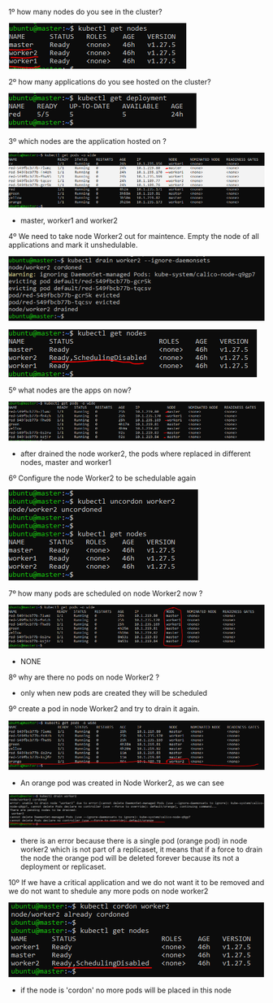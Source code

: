 1º how many nodes do you see in the cluster?

![Alt Text](/00-images/clustermaintenance/upgrade.PNG)

2º how many applications do you see hosted on the cluster?

![Alt Text](/00-images/clustermaintenance/upgrade1.PNG)

3º which nodes are the application hosted on ?

![Alt Text](/00-images/clustermaintenance/upgrade2.PNG)
- master, worker1 and worker2

4º We need to take node Worker2 out for maintence. Empty the node of all applications and mark it unshedulable.

![Alt Text](/00-images/clustermaintenance/upgrade3.PNG)

![Alt Text](/00-images/clustermaintenance/upgrade5.PNG)

5º what nodes are the apps on now?

![Alt Text](/00-images/clustermaintenance/upgrade4.PNG)
- after drained the node worker2, the pods where replaced in different nodes, master and worker1

6º Configure the node Worker2 to be schedulable again

![Alt Text](/00-images/clustermaintenance/upgrade6.PNG)

7º how many pods are scheduled on node Worker2 now ?

![Alt Text](/00-images/clustermaintenance/upgrade7.PNG)
- NONE

8º why are there no pods on node Worker2 ?
- only when new pods are created they will be scheduled

9º create a pod in node Worker2 and try to drain it again.

![Alt Text](/00-images/clustermaintenance/upgrade8.PNG)
- An orange pod was created in Node Worker2, as we can see

![Alt Text](/00-images/clustermaintenance/upgrade9.PNG)
- there is an error because there is a single pod (orange pod) in node worker2 which is not part of a replicaset, it means that if a force to drain the node the orange pod will be deleted forever because its not a deployment or replicaset.

10º If we have a critical application and we do not want it to be removed and we do not want to shedule any more pods on node worker2

![Alt Text](/00-images/clustermaintenance/upgrade10.PNG)
- if the node is 'cordon' no more pods will be placed in this node

